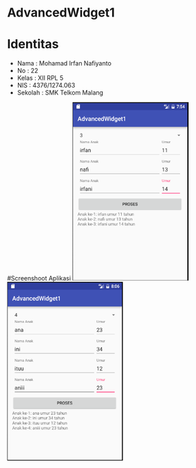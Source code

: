 # AdvancedWidget1
# Identitas
* Nama : Mohamad Irfan Nafiyanto
* No : 22
* Kelas : XII RPL 5
* NIS : 4376/1274.063
* Sekolah : SMK Telkom Malang

#Screenshoot Aplikasi
![AdvancedWidget1](https://github.com/nafirfan/AdvancedWidget1/blob/master/advanced1.PNG)
![AdvancedWidget12](https://github.com/nafirfan/AdvancedWidget1/blob/master/advanced12.PNG)
